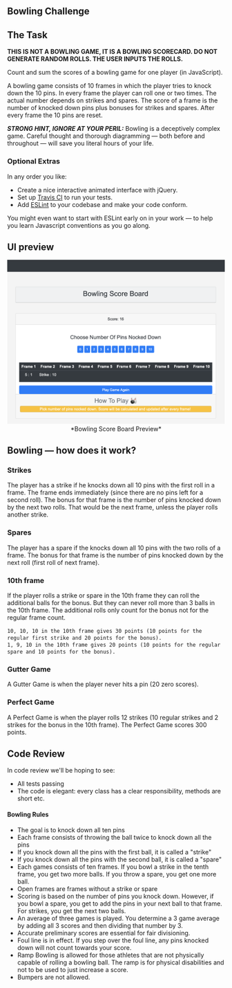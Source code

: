 
## **Bowling Challenge**


## The Task

**THIS IS NOT A BOWLING GAME, IT IS A BOWLING SCORECARD. DO NOT GENERATE RANDOM ROLLS. THE USER INPUTS THE ROLLS.**

Count and sum the scores of a bowling game for one player (in JavaScript).

A bowling game consists of 10 frames in which the player tries to knock down the 10 pins. In every frame the player can roll one or two times. The actual number depends on strikes and spares. The score of a frame is the number of knocked down pins plus bonuses for strikes and spares. After every frame the 10 pins are reset.

___STRONG HINT, IGNORE AT YOUR PERIL:___ Bowling is a deceptively complex game. Careful thought and thorough diagramming — both before and throughout — will save you literal hours of your life.

### Optional Extras

In any order you like:

* Create a nice interactive animated interface with jQuery.
* Set up [Travis CI](https://travis-ci.org) to run your tests.
* Add [ESLint](http://eslint.org/) to your codebase and make your code conform.

You might even want to start with ESLint early on in your work — to help you
learn Javascript conventions as you go along.

## UI preview

<p align="center">
    <img width="600" src="./images/bowling_01.png">      
    *Bowling Score Board Preview*
</p>

## Bowling — how does it work?

### Strikes

The player has a strike if he knocks down all 10 pins with the first roll in a frame. The frame ends immediately (since there are no pins left for a second roll). The bonus for that frame is the number of pins knocked down by the next two rolls. That would be the next frame, unless the player rolls another strike.

### Spares

The player has a spare if the knocks down all 10 pins with the two rolls of a frame. The bonus for that frame is the number of pins knocked down by the next roll (first roll of next frame).

### 10th frame

If the player rolls a strike or spare in the 10th frame they can roll the additional balls for the bonus. But they can never roll more than 3 balls in the 10th frame. The additional rolls only count for the bonus not for the regular frame count.

    10, 10, 10 in the 10th frame gives 30 points (10 points for the regular first strike and 20 points for the bonus).
    1, 9, 10 in the 10th frame gives 20 points (10 points for the regular spare and 10 points for the bonus).

### Gutter Game

A Gutter Game is when the player never hits a pin (20 zero scores).

### Perfect Game

A Perfect Game is when the player rolls 12 strikes (10 regular strikes and 2 strikes for the bonus in the 10th frame). The Perfect Game scores 300 points.

## Code Review

In code review we'll be hoping to see:

* All tests passing
* The code is elegant: every class has a clear responsibility, methods are short etc.

#### Bowling Rules
- The goal is to knock down all ten pins
- Each frame consists of throwing the ball twice to knock down all the pins
- If you knock down all the pins with the first ball, it is called a "strike"
- If you knock down all the pins with the second ball, it is called a "spare"
- Each games consists of ten frames. If you bowl a strike in the tenth frame, you get
two more balls. If you throw a spare, you get one more ball.
- Open frames are frames without a strike or spare
- Scoring is based on the number of pins you knock down. However, if you bowl a
spare, you get to add the pins in your next ball to that frame. For strikes, you get
the next two balls.
- An average of three games is played. You determine a 3 game average by adding
all 3 scores and then dividing that number by 3.
- Accurate preliminary scores are essential for fair divisioning.
- Foul line is in effect. If you step over the foul line, any pins knocked down will not
count towards your score.
- Ramp Bowling is allowed for those athletes that are not physically capable of
rolling a bowling ball. The ramp is for physical disabilities and not to be used to
just increase a score.
- Bumpers are not allowed.
